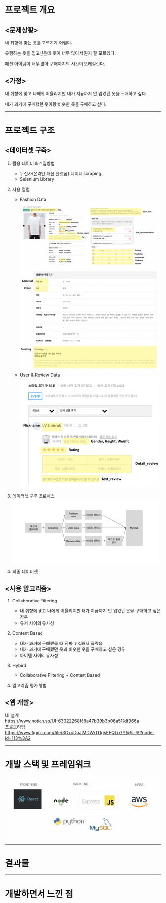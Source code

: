 # 프로젝트 개요
## <문제상황>
내 취향에 맞는 옷을 고르기가 어렵다. 

유행하는 옷을 입고싶은데 옷이 너무 많아서 뭔지 잘 모르겠다.

패션 아이템이 너무 많아 구매까지의 시간이 오래걸린다.

## <가정>
내 취향에 맞고 나에게 어울리지만 내가 지금까지 안 입었던 옷을 구매하고 싶다.

내가 과거에 구매했던 옷이랑 비슷한 옷을 구매하고 싶다.  


---------------------------------------------
# 프로젝트 구조
## <데이터셋 구축>
1. 활용 데이터 & 수집방법  
    - 무신사(온라인 패션 플랫폼) 데이터 scraping
    - Selenium Library
2. 사용 컬럼
    - Fashion Data
    ![Fashion_Data1](./img/Fashion_Data_1.png)
    ![Fashion_Data2](./img/Fashion_Data_2.png)
    - User & Review Data
    ![User&Review_Data](./img/User&Review_Data.png)

3. 데이터셋 구축 프로세스 
![Dataset_Build_Process](./img/Dataset_Build_Process.png)
4. 최종 데이터셋

## <사용 알고리즘>
1. Collaborative Filtering 
    - 내 취향에 맞고 나에게 어울리지만 내가 지금까지 안 입었던 옷을 구매하고 싶은 경우
    - 유저 사이의 유사성

2. Content Based  
    - 내가 과거에 구매했을 때 진짜 고심해서 골랐음
    - 내가 과거에 구매했던 옷과 비슷한 옷을 구매하고 싶은 경우
    - 아이템 사이의 유사성

3. Hybird
    - Collaborative Filtering + Content Based

4. 알고리즘 평가 방법

## <웹 개발>
UI 설계  
https://www.notion.so/UI-63322268f68a47b39b3b06a517df966a  
프로토타입  
https://www.figma.com/file/3OxoDhJtMDWrTDgsEFQLix/오늘의-룩?node-id=113%3A2




---------------------------------------------
# 개발 스택 및 프레임워크
![Stack](./img/Stack.png)



---------------------------------------------
# 결과물



---------------------------------------------
# 개발하면서 느낀 점
